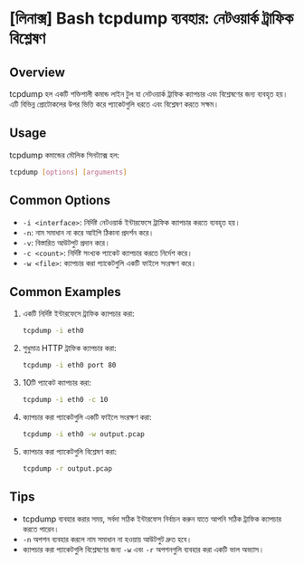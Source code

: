 # [লিনাক্স] Bash tcpdump ব্যবহার: নেটওয়ার্ক ট্রাফিক বিশ্লেষণ

## Overview
tcpdump হল একটি শক্তিশালী কমান্ড লাইন টুল যা নেটওয়ার্ক ট্রাফিক ক্যাপচার এবং বিশ্লেষণের জন্য ব্যবহৃত হয়। এটি বিভিন্ন প্রোটোকলের উপর ভিত্তি করে প্যাকেটগুলি ধরতে এবং বিশ্লেষণ করতে সক্ষম।

## Usage
tcpdump কমান্ডের মৌলিক সিনট্যাক্স হল:

```bash
tcpdump [options] [arguments]
```

## Common Options
- `-i <interface>`: নির্দিষ্ট নেটওয়ার্ক ইন্টারফেসে ট্রাফিক ক্যাপচার করতে ব্যবহৃত হয়।
- `-n`: নাম সমাধান না করে আইপি ঠিকানা প্রদর্শন করে।
- `-v`: বিস্তারিত আউটপুট প্রদান করে।
- `-c <count>`: নির্দিষ্ট সংখ্যক প্যাকেট ক্যাপচার করতে নির্দেশ করে।
- `-w <file>`: ক্যাপচার করা প্যাকেটগুলি একটি ফাইলে সংরক্ষণ করে।

## Common Examples
1. একটি নির্দিষ্ট ইন্টারফেসে ট্রাফিক ক্যাপচার করা:
   ```bash
   tcpdump -i eth0
   ```

2. শুধুমাত্র HTTP ট্রাফিক ক্যাপচার করা:
   ```bash
   tcpdump -i eth0 port 80
   ```

3. 10টি প্যাকেট ক্যাপচার করা:
   ```bash
   tcpdump -i eth0 -c 10
   ```

4. ক্যাপচার করা প্যাকেটগুলি একটি ফাইলে সংরক্ষণ করা:
   ```bash
   tcpdump -i eth0 -w output.pcap
   ```

5. ক্যাপচার করা প্যাকেটগুলি বিশ্লেষণ করা:
   ```bash
   tcpdump -r output.pcap
   ```

## Tips
- tcpdump ব্যবহার করার সময়, সর্বদা সঠিক ইন্টারফেস নির্বাচন করুন যাতে আপনি সঠিক ট্রাফিক ক্যাপচার করতে পারেন।
- `-n` অপশন ব্যবহার করলে নাম সমাধান না হওয়ায় আউটপুট দ্রুত হবে।
- ক্যাপচার করা প্যাকেটগুলি বিশ্লেষণের জন্য `-w` এবং `-r` অপশনগুলি ব্যবহার করা একটি ভাল অভ্যাস।